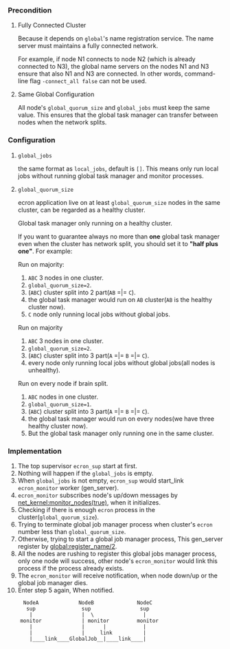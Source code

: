 ### Precondition

1. Fully Connected Cluster
 
   Because it depends on `global`'s name registration service. 
   The name server must maintains a fully connected network. 

   For example, if node N1 connects to node N2 (which is already connected to N3), 
   the global name servers on the nodes N1 and N3 ensure that also N1 and N3 are connected. 
   In other words, command-line flag `-connect_all false` can not be used.

2. Same Global Configuration
 
   All node's `global_quorum_size` and `global_jobs` must keep the same value. 
   This ensures that the global task manager can transfer between nodes when the network splits.

### Configuration

1. `global_jobs`

    the same format as `local_jobs`, default is `[]`. 
    This means only run local jobs without running global task manager and monitor processes.

2. `global_quorum_size`
 
   ecron application live on at least `global_quorum_size` nodes in the same cluster, can be regarded as a healthy cluster. 

   Global task manager only running on a healthy cluster.

   If you want to guarantee always no more than **one** global task manager even when the cluster has network split,
   you should set it to **"half plus one"**. For example:

   Run on majority:
   1. `ABC` 3 nodes in one cluster.
   2. `global_quorum_size=2`.
   3. (`ABC`) cluster split into 2 part(`AB`  =|=  `C`).
   4. the global task manager would run on `AB` cluster(`AB` is the healthy cluster now).
   5. `C` node only running local jobs without global jobs.

   Run on majority 
   1. `ABC` 3 nodes in one cluster.
   2. `global_quorum_size=2`.
   3. (`ABC`) cluster split into 3 part(`A` =|= `B`  =|=  `C`).
   4. every node only running local jobs without global jobs(all nodes is unhealthy).

   Run on every node if brain split.
   1. `ABC` nodes in one cluster.    
   2. `global_quorum_size=1`.
   3. (`ABC`) cluster split into 3 part(`A` =|= `B`  =|=  `C`).
   4. the global task manager would run on every nodes(we have three healthy cluster now).
   5. But the global task manager only running one in the same cluster.

### Implementation
1. The top supervisor `ecron_sup` start at first.
2. Nothing will happen if the `global_jobs` is empty.
3. When `global_jobs` is not empty, `ecron_sup` would start_link `ecron_monitor` worker (gen_server).
4. `ecron_monitor` subscribes node's up/down messages by [net_kernel:monitor_nodes(true)](http://erlang.org/doc/man/net_kernel.html#monitor_nodes-1), when it initializes.
5. Checking if there is enough `ecron` process in the cluster(`global_quorum_size`).
6. Trying to terminate global job manager process when cluster's `ecron` number less than `global_quorum_size`.
7. Otherwise, trying to start a global job manager process, This gen_server register by [global:register_name/2](http://erlang.org/doc/man/global.html#register_name-2).
8. All the nodes are rushing to register this global jobs manager process, only one node will success, other node's `ecron_monitor` would link this process if the process already exists.
9. The `ecron_monitor` will receive notification, when node down/up or the global job manager dies.
10. Enter step 5 again, When notified.

```
     NodeA             NodeB              NodeC
      sup               sup                sup
       |                |  \                |
    monitor             | monitor         monitor
       |                |      |            |
       |                |     link          |
       |____link____GlobalJob__|____link____|
``` 